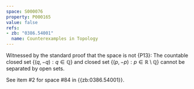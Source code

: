 ```yaml
---
space: S000076
property: P000165
value: false
refs:
- zb: "0386.54001"
  name: Counterexamples in Topology
---
```


Witnessed by the standard proof that the space is not {P13}:
The countable closed set $\{(q,-q):q\in\mathbb Q\}$ and closed set
$\{(p,-p):p\in\mathbb R\setminus\mathbb Q\}$ cannot be separated by
open sets.

See item #2 for space #84 in {{zb:0386.54001}}.
